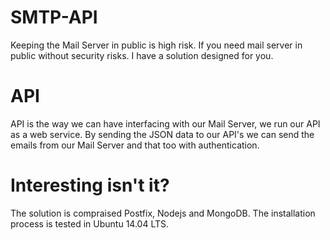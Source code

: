 # SMTP-API

Keeping the Mail Server in public is high risk. If you need mail server in public without security risks.
I have a solution designed for you.

# API

API is the way we can have interfacing with our Mail Server, we run our API as a web service. By sending the JSON data to our API's we can send the emails from our Mail Server and that too with authentication.

# Interesting isn't it?

The solution is compraised Postfix, Nodejs and MongoDB. The installation process is tested in Ubuntu 14.04 LTS.